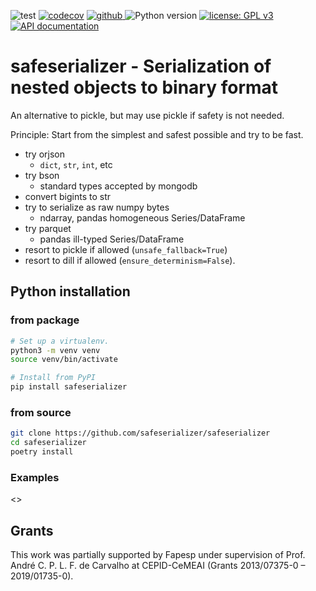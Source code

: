 ![test](https://github.com/safeserializer/safeserializer/workflows/test/badge.svg)
[![codecov](https://codecov.io/gh/safeserializer/safeserializer/branch/main/graph/badge.svg)](https://codecov.io/gh/safeserializer/safeserializer)
<a href="https://pypi.org/project/safeserializer">
<img src="https://img.shields.io/github/v/release/safeserializer/safeserializer?display_name=tag&sort=semver&color=blue" alt="github">
</a>
![Python version](https://img.shields.io/badge/python-3.10-blue.svg)
[![license: GPL v3](https://img.shields.io/badge/License-GPLv3_%28ask_for_options%29-blue.svg)](https://www.gnu.org/licenses/gpl-3.0)
[![API documentation](https://img.shields.io/badge/doc-API%20%28auto%29-a0a0a0.svg)](https://safeserializer.github.io/safeserializer)


# safeserializer - Serialization of nested objects to binary format 
An alternative to pickle, but may use pickle if safety is not needed.

Principle: Start from the simplest and safest possible and try to be fast.
* try orjson
  * `dict`, `str`, `int`, etc
* try bson
  * standard types accepted by mongodb
* convert bigints to str
* try to serialize as raw numpy bytes
  * ndarray, pandas homogeneous Series/DataFrame
* try parquet
  * pandas ill-typed Series/DataFrame
* resort to pickle if allowed (`unsafe_fallback=True`)
* resort to dill if allowed (`ensure_determinism=False`).



## Python installation
### from package
```bash
# Set up a virtualenv. 
python3 -m venv venv
source venv/bin/activate

# Install from PyPI
pip install safeserializer
```

### from source
```bash
git clone https://github.com/safeserializer/safeserializer
cd safeserializer
poetry install
```

### Examples
<<basic>>



## Grants
This work was partially supported by Fapesp under supervision of
Prof. André C. P. L. F. de Carvalho at CEPID-CeMEAI (Grants 2013/07375-0 – 2019/01735-0).
